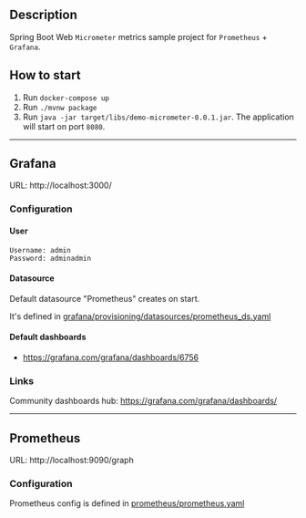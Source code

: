 ## Description
Spring Boot Web `Micrometer` metrics sample project for `Prometheus` + `Grafana`. 

## How to start
1. Run `docker-compose up`
2. Run `./mvnw package`
3. Run `java -jar target/libs/demo-micrometer-0.0.1.jar`. The application will start on port `8080`.

---

## Grafana
URL: http://localhost:3000/
### Configuration
#### User
```text
Username: admin
Password: adminadmin
```
#### Datasource
Default datasource "Prometheus" creates on start.

It's defined in [grafana/provisioning/datasources/prometheus_ds.yaml](grafana/provisioning/datasources/prometheus_ds.yaml)
#### Default dashboards
- https://grafana.com/grafana/dashboards/6756

### Links
Community dashboards hub: https://grafana.com/grafana/dashboards/

---

## Prometheus
URL: http://localhost:9090/graph
### Configuration
Prometheus config is defined in [prometheus/prometheus.yaml](prometheus/prometheus.yaml)